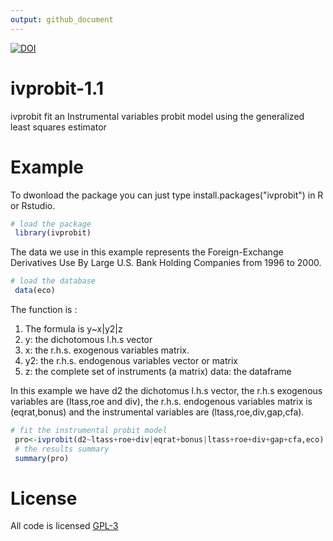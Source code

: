 ```yaml
---
output: github_document
---
```

[![DOI](https://zenodo.org/badge/DOI/10.5281/zenodo.1109726.svg)](https://doi.org/10.5281/zenodo.1109726)

# ivprobit-1.1
ivprobit fit an Instrumental variables probit model using the generalized least squares estimator
# Example
 
 To dwonload the package you can just type install.packages("ivprobit") in R or Rstudio.
 
```R
# load the package 
 library(ivprobit)
```

The data we use in this example represents the Foreign-Exchange Derivatives Use By Large U.S. Bank Holding Companies from 1996 to 2000.

```R
# load the database
 data(eco)
  ```

The function is :

1. The formula is y~x|y2|z
2. y: the dichotomous l.h.s vector
2. x:  the r.h.s. exogenous variables matrix.
3. y2:  the r.h.s. endogenous variables vector or matrix
4. z:  the complete set of instruments (a matrix)
 data: the dataframe

 In this example we have d2 the dichotomus l.h.s vector, the r.h.s exogenous variables are (ltass,roe and div), the r.h.s. endogenous variables matrix is (eqrat,bonus) and the instrumental variables are (ltass,roe,div,gap,cfa).

```R
# fit the instrumental probit model
 pro<-ivprobit(d2~ltass+roe+div|eqrat+bonus|ltass+roe+div+gap+cfa,eco)
 # the results summary
 summary(pro)
 ```
# License
All code is licensed [GPL-3](https://www.gnu.org/licenses/gpl-3.0.en.html)


